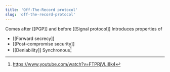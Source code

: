 ```yaml
---
title: 'Off-The-Record protocol'
slug: 'off-the-record-protocol'
---
```


Comes after [[PGP]] and before [[Signal protocol]]
Introduces properties of 
- [[Forward secrecy]]
- [[Post-compromise security]]
- [[Deniability]] 
Synchronous[^1]

[^1]: https://www.youtube.com/watch?v=FTPRjVLi8k4